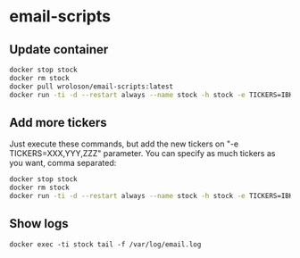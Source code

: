 # email-scripts
## Update container
```bash
docker stop stock
docker rm stock
docker pull wroloson/email-scripts:latest
docker run -ti -d --restart always --name stock -h stock -e TICKERS=IBKR -e MAIL_PROVIDER=hotmail -e MAIL_USER=XXXXXX -e MAIL_PASSWORD=YYYYYY -e MAIL_RECIPIENTS="first@recipient.com,second@recipient.com" -e CRON_EXPRESSION="0 0 * * *" -e TWITTER_CONSUMER_KEY=XXXXXX -e TWITTER_CONSUMER_SECRET=XXXXXX -e TWITTER_ACCESS_TOKEN_KEY=XXXXXX -e TWITTER_ACCESS_TOKEN_SECRET=XXXXXX -e TWITTER_ACCOUNTS=account1,account2,account3 --link mongodb:mongodb wroloson/email-scripts
```

## Add more tickers
Just execute these commands, but add the new tickers on "-e TICKERS=XXX,YYY,ZZZ" parameter. You can specify as much tickers as you want, comma separated:

```bash
docker stop stock
docker rm stock
docker run -ti -d --restart always --name stock -h stock -e TICKERS=IBKR -e MAIL_PROVIDER=hotmail -e MAIL_USER=XXXXXX -e MAIL_PASSWORD=YYYYYY -e MAIL_RECIPIENTS="first@recipient.com,second@recipient.com" -e CRON_EXPRESSION="0 0 * * *" --link mongodb:mongodb wroloson/email-scripts
````

## Show logs
```
docker exec -ti stock tail -f /var/log/email.log
```
